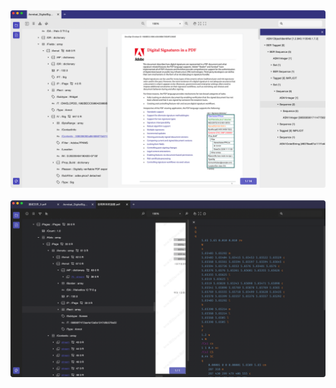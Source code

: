 <div align="center"><img src="screenshot/overview.png"/></div><br>

<div align="center"><img src="screenshot/overview_dark.png"/></div><br>